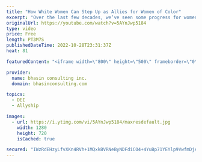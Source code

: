 ```yaml
---
title: "How White Women Can Step Up as Allies for Women of Color"
excerpt: "Over the last few decades, we’ve seen some progress for women in the workplace, but one gender equity area where we continue to lag is the inclusion of Women of Color. In the spirit of #womenempoweringwomen, it’s time for more white women to step up as active and effective allies for Women of Color!"
originalUrl: https://youtube.com/watch?v=5AYnJwp5184
type: video
price: Free
length: PT3M7S
publishedDateTime: 2022-10-28T23:31:37Z
heat: 81

featuredContent: "<iframe width=\"800\" height=\"500\" frameborder=\"0\" src=\"https://www.youtube.com/embed/5AYnJwp5184\" allow=\"accelerometer; autoplay; encrypted-media; gyroscope; picture-in-picture\" allowfullscreen></iframe>"

provider:
  name: bhasin consulting inc.
  domain: bhasinconsulting.com

topics:
  - DEI
  - Allyship

images:
  - url: https://i.ytimg.com/vi/5AYnJwp5184/maxresdefault.jpg
    width: 1280
    height: 720
    isCached: true

secured: "IWzRdEHzyLfvXKn4RVh+1MQxkBVRNeByNDFdiCO4+4YuBp71YEYlp9VwfmDjAp55CJ19cGiRgoH33mhlN17ltIdubP8nRkgwfTsoGS8rUzuPRcFWyWvbHg85D95TgYQm22psOUYmb9TozP1+C2T9RrQR1pOxjQacC10yR7702nR5dbUPOsz/iB9zRrhDOF3RbQm+ZDryuupBsWo+n317nZi0jiIpZbMscvtp4qvqnnjLm1tZIQQl1yHLHadfTtyOOXoBRWnFToZfs46tNUoAw1X5txGxHgpXrKvsBUBbmLYnGTPCdp3wcfiiLGKWSAWGX6Xc18Xld1bmBKlvjjUd+cm8b8+XVwog7fT+z/vWY/aep8tTmL/pS3PF/qqFfFoBNGJkmNLk9F0V1m3IxuGubw==;dOO6MTQ9oSmn7JkNuoNrrA=="
---
```



